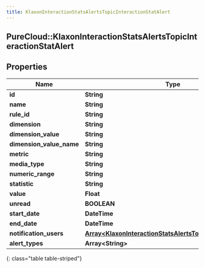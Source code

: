 ```yaml
---
title: KlaxonInteractionStatsAlertsTopicInteractionStatAlert
---
```

## PureCloud::KlaxonInteractionStatsAlertsTopicInteractionStatAlert

## Properties

|Name | Type | Description | Notes|
|------------ | ------------- | ------------- | -------------|
| **id** | **String** |  | [optional] |
| **name** | **String** |  | [optional] |
| **rule_id** | **String** |  | [optional] |
| **dimension** | **String** |  | [optional] |
| **dimension_value** | **String** |  | [optional] |
| **dimension_value_name** | **String** |  | [optional] |
| **metric** | **String** |  | [optional] |
| **media_type** | **String** |  | [optional] |
| **numeric_range** | **String** |  | [optional] |
| **statistic** | **String** |  | [optional] |
| **value** | **Float** |  | [optional] |
| **unread** | **BOOLEAN** |  | [optional] |
| **start_date** | **DateTime** |  | [optional] |
| **end_date** | **DateTime** |  | [optional] |
| **notification_users** | [**Array&lt;KlaxonInteractionStatsAlertsTopicNotificationUser&gt;**](KlaxonInteractionStatsAlertsTopicNotificationUser.html) |  | [optional] |
| **alert_types** | **Array&lt;String&gt;** |  | [optional] |
{: class="table table-striped"}



